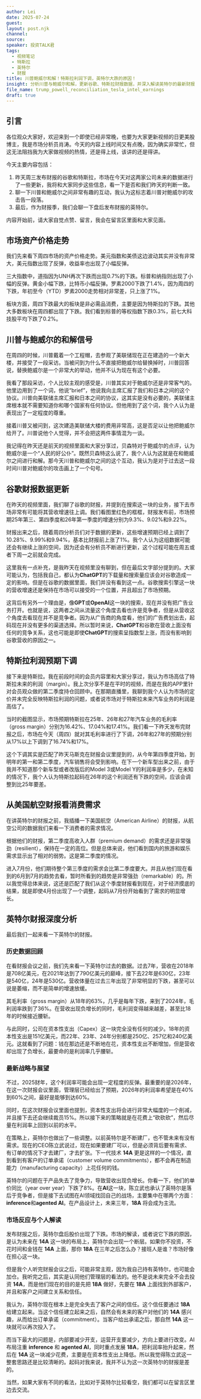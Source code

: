 ```yaml
---
author: Lei
date: 2025-07-24
guest:
layout: post.njk
channel:
source:
speaker: 投资TALK君
tags:
  - 视频笔记
  - 特斯拉
  - 英特尔
  - 财报
title: 川普鲍威尔和解！特斯拉利润下调，英特尔大跌的原因！
insight: 分析川普与鲍威尔和解，更新谷歌、特斯拉财报数据，并深入解读英特尔的最新财报与未来战略。
file_name: trump_powell_reconciliation_tesla_intel_earnings
draft: true
---
```


## 引言

各位观众大家好，欢迎来到一个即使已经非常晚，也要为大家更新视频的日更美股博主，我是市场分析员肖涛。今天的内容上线时间又有点晚，因为确实非常忙，但这无法阻挡我为大家做视频的热情，还是得上线，该讲的还是得讲。

今天主要内容包括：

1. 昨天周三发布财报的谷歌和特斯拉，市场在今天对这两家公司未来的数据进行了一些更新，我将和大家同步这些信息，看一下是否和我们昨天的判断一致。
2. 聊一下川普和鲍威尔之间非常有趣的互动，我认为这标志着川普对鲍威尔的攻击告一段落。
3. 最后，作为财报季，我们会聊一下盘后发布财报的英特尔。

内容开始前，请大家自觉点赞、留言，我会在留言区里面和大家见面。

## 市场资产价格走势

我们先来看下周四市场的资产价格走势。美元指数和美债这边波动其实并没有非常大，美元指数出现了反弹，收益率也出现了小幅反弹。

三大指数中，道指因为UNH再次下跌而出现0.7%的下跌。标普和纳指则出现了小幅的反弹。黄金小幅下跌，比特币小幅反弹。罗素2000下跌了1.4%，因为周四的下跌，年初至今（YTD）罗素2000走势相对非常差，只上涨了1%。

板块方面，周四下跌最大的板块是非必需品消费，主要是因为特斯拉的下跌。其他大多数板块在周四都出现了下跌。我们看到标普的等权指数下跌0.3%，前七大科技股平均下跌了0.2%。

## 川普与鲍威尔的和解信号

在周四的时候，川普戴着一个工程帽，去参观了美联储现在正在建造的一个新大楼，并接受了一段采访。当被问到为什么不直接把鲍威尔给替换掉时，川普回答说，替换鲍威尔是一个非常大的举动，他并不认为现在有这个必要。

我看了那段采访，个人比较主观的感受是，川普其实对于鲍威尔还是非常客气的。他里边用到了一个词，他说“brief”，他说我向主席汇报了我们和日本之间的这个协议。川普向美联储主席汇报和日本之间的协议，这其实是没有必要的，美联储主席根本就不需要知道你和哪个国家有任何协议。但他用到了这个词，我个人认为是表现出了一定程度的尊重。

接着川普又被问到，这次建造美联储大楼的费用非常高，这是否足以让他把鲍威尔给开了。川普说他个人觉得，并不会把这两件事情混为一谈。

我记得在昨天还是前天的视频里面和大家分享过，贝森特对于鲍威尔的点评，认为鲍威尔是一个“人民的好公仆”。既然贝森特这么说了，我个人认为这就是在和鲍威尔之间进行和解。那今天川普和鲍威尔之间的这个互动，我认为是对于过去这一段时间川普对鲍威尔的攻击画上了一个句号。

## 谷歌财报数据更新

在昨天的视频里面，我们聊了谷歌的财报，并提到在搜索这一块的业务，接下去市场非常有可能将其营收增速往上调。我们看图里红色的框框，财报发布前，市场预期25年第三、第四季度和26年第一季度的增速分别为9.3%、9.02%和9.22%。

财报出来之后，随着周四分析员们对于数据的更新，这些增速预期已经上调到了10.28%、9.99%和9.94%，基本比财报前上涨了1%。我个人认为这组数据可能还会有继续上涨的空间，因为还会有分析员不断进行更新，这个过程可能在周五或者下周一之前就会完成。

这里我有一点补充，是我昨天在视频里没有聊到，但在最后文字部分提到的。大家可能认为，包括我自己，都认为**ChatGPT**的下载量和搜索量应该会对谷歌造成一定的影响。但是在谷歌的数据里面，我们并没有看到这一点。谷歌搜索引擎这一块的营收增速还是保持在市场可以接受的一个位置，并且超出了市场预期。

这背后有另外一个理由是，像**GPT**或**OpenAI**这一块的搜索，现在并没有把广告业务打开。也就是说，这两者之间从流量这个角度去看也许是竞争者，但是从营收这个角度去看现在并不是竞争者。因为从广告商的角度看，他们的广告费划出去，起码现在并没有更多的渠道选择。所以暂时来说，**ChatGPT**和谷歌在营收上面没有任何的竞争关系，这也可能是即使**ChatGPT**的搜索呈指数型上涨，而没有影响到谷歌营收的原因之一。

## 特斯拉利润预期下调

接下来是特斯拉。我在前段时间的会员内容里和大家分享过，我认为市场高估了特斯拉未来的利润（margin）。我上次分享不是在平时的视频，而是在我的APP里针对会员观众做的第二季度持仓回顾中。在那期直播里，我聊到我个人认为市场的定价并未完全反映特斯拉利润的问题，或者说市场对于特斯拉未来汽车业务的利润是高估了。

当时的截图显示，市场预期特斯拉在25年、26年和27年汽车业务的毛利率（gross margin）分别为16.42%、17.04%和17.41%。我们看一下昨天发布完财报之后，市场在今天（周四）就对其毛利率进行了下调，26年和27年的预期分别从17%以上下调到了16.74%和17%。

这个下调其实是匹配了昨天马斯克在财报会议里提到的，从今年第四季度开始，到明年的第一和第二季度，汽车销售将会受到影响。在下一个新车型出来之前，由于我并不知道那个新车型或者改版后的Model 3或Model Y的利润率是多少，在未知的情况下，我个人认为特斯拉起码在26年的这个利润还有下跌的空间，应该会调整到比25年要差。

## 从美国航空财报看消费需求

在讲英特尔的财报之前，我插播一下美国航空（American Airline）的财报，从航空公司的数据我们来看一下消费者的需求情况。

根据他们的财报，第二季度高收入人群（premium demand）的需求还是非常强劲（resilient），保持在一定的高位。但是总体来说，他们看到国内的旅游和娱乐需求显示出了相对的弱势。这是第二季度的情况。

进入7月份，他们期待整个第三季度的需求会比第二季度要大。并且从他们现在看到的6月到7月的趋势去看，暂时所看到的趋势是非常强劲（remarkable）的。所以我觉得总体来说，这还是匹配了我们从这个季度财报看到现在，对于经济摸底的结果，就是即使4月份出现了一个调整，起码从7月份开始看到了需求的明显增长。

## 英特尔财报深度分析

最后我们一起来看一下英特尔的财报。

### 历史数据回顾

在看财报会议之前，我们先来看一下英特尔过去的数据。过去7年，营收在2018年是708亿美元，在2021年达到了790亿美元的巅峰，接下去22年是630亿，23年是540亿，24年是530亿。营收体量在过去三年出现了非常明显的下跌，甚至可以说是萎缩，而不是简单的增速放缓。

其毛利率（gross margin）从18年的63%，几乎是每年下跌，来到了2024年，毛利润率跌到了36%。在营收出现负增长的同时，毛利润变得越来越差，甚至比18年的时候接近腰斩。

与此同时，公司在资本性支出（Capex）这一块完全没有任何的减少。18年的资本性支出是151亿美元，而22年、23年、24年分别都是250亿、257亿和240亿美元。这就看到了问题：钱在那边还是不断地在花，资本性支出不断增加，但是营收却出现了负增长，最要命的是利润率几乎腰斩。

### 最新战略与展望

不过，2025财年，这个利润率可能会出现一定程度的反弹。最重要的是2026年，在这一次财报会议里面，管理层已经给出了预期，2026年的利润率希望是在40%到60%之间，最好是能够到达60%。

同时，在这次财报会议里面也提到，资本性支出将会进行非常大幅度的一个削减，并且接下去还会继续裁员15%。所以接下来的策略就是在花费上“砍砍砍”，然后尽量在利润率上回到以前的水平。

在策略上，英特尔也做出了一些调整。以前英特尔是不断建厂，也不管未来有没有需求。现在的CEO陈立武说过，现在如果要建厂可以，但是必须背后要有需求、有订单的情况下才去建厂，才去扩张。下一代技术 **14A** 更是这样的一个情况，直到看到有客户的订单承诺（customer volume commitments），都不会再在制造能力（manufacturing capacity）上花任何的钱。

英特尔的问题在于产品失去了竞争力，导致营收出现负增长。你看一下，他们的单价同比（year over year）下跌了8%。在**AI**这一块，陈立武也承认了英特尔是落后于竞争者，但是接下去试图在AI领域找回自己的战场，主要集中在哪两个方面：**inference**和**agented AI**。在产品设计上，未来三年，**18A** 将会成为主流。

### 市场反应与个人解读

发布财报之后，英特尔盘后股价出现了下跌。市场的解读，或者说它下跌的原因，是认为未来在 **14A** 这一块的布局上，英特尔会出现一个断层。如果你不投资，不花时间和金钱在 **14A** 上面，那你 **18A** 在三年之后怎么办？接班人是谁？市场好像在担心这一块。

但是我个人听完财报会议之后，可能非常主观，因为我自己持有英特尔，也可能会加仓。我听完之后，其实是认同他们管理层的看法的。他不是说未来完全不会去投资 **14A**，而是他们现在的目的是先把 **18A** 做好，先要在 **18A** 上面找到外部客户，并且和客户之间建立关系和信任。

我认为，英特尔现在根本上是完全失去了客户之间的信任。这个信任要通过 **18A** 给建立起来。当这个信任建立起来之后，自然会有未来的客户对他们的 **14A** 感兴趣，从而给出订单承诺（commitment）。当客户给出承诺之后，那自然 **14A** 这一块就可以再次投入了。

而当下最大的问题是，内部要减少开支，运营开支要减少，方向上要进行改变。AI布局注重 **inference** 和 **agented AI**，同时重点发展 **18A**，把利润率抬升起来，然后在 **14A** 这一块减少花费，主要是在资本性支出上降低。所以我觉得陈立武这一整套思路还是比较清晰的。起码对我来说，我并不认为这一次英特尔的财报是差的。

当然，如果大家有不同的看法，比如对于英特尔比较看空，我们都可以在留言区里边去交流。
